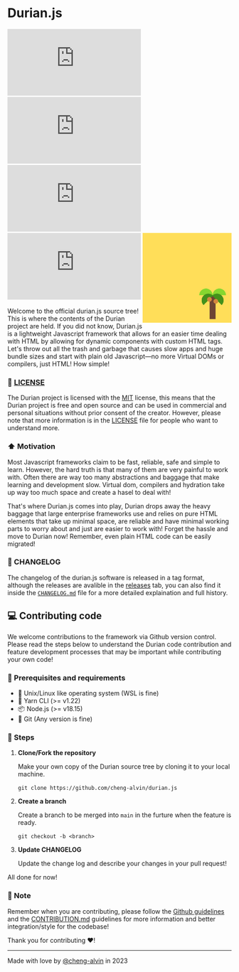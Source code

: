 # Durian.js 
![](https://img.shields.io/github/languages/code-size/cheng-alvin/durian.js) ![](https://img.shields.io/github/license/cheng-alvin/durian.js) ![](https://img.shields.io/github/issues/cheng-alvin/durian.js) ![](https://img.shields.io/github/issues-pr/cheng-alvin/durian.js)
<img src="https://github.com/cheng-alvin/durian.js/blob/e2cb327e0e5d7067afc4230326dfcfc163296767/%E5%B1%8F%E5%B9%95%E6%88%AA%E5%9B%BE%202023-09-01%20150235.png" alt="dotenv" align="right" width="200" />


Welcome to the official durian.js source tree! This is where the contents of the Durian project are held. If you did not know, Durian.js is a lightweight Javascript framework that allows for an easier time dealing with HTML by allowing for dynamic components with custom HTML tags. Let's throw out all the trash and garbage that causes slow apps and huge bundle sizes and start with plain old Javascript—no more Virtual DOMs or compilers, just HTML! How simple!

### 📜 [LICENSE](https://github.com/cheng-alvin/durian.js/blob/main/LICENSE)

The Durian project is licensed with the [MIT](https://en.wikipedia.org/wiki/MIT_License) license, this means that the Durian project is free and open source and can be used in commercial and personal situations without prior consent of the creator. However, please note that more information is in the [LICENSE](https://github.com/cheng-alvin/durian.js/blob/main/LICENSE) file for people who want to understand more.

### ⬆️ Motivation

Most Javascript frameworks claim to be fast, reliable, safe and simple to learn. However, the hard truth is that many of them are very painful to work with. Often there are way too many abstractions and baggage that make learning and development slow. Virtual dom, compilers and hydration take up way too much space and create a hasel to deal with!

That's where Durian.js comes into play, Durian drops away the heavy baggage that large enterprise frameworks use and relies on pure HTML elements that take up minimal space, are reliable and have minimal working parts to worry about and just are easier to work with! Forget the hassle and move to Durian now! Remember, even plain HTML code can be easily migrated!

### 🔁 CHANGELOG 

The changelog of the durian.js software is released in a tag format, although the releases are avalible in the [releases](https://github.com/cheng-alvin/durian.js/releases) tab, you can also find it inside the [`CHANGELOG.md`](https://github.com/cheng-alvin/durian.js/blob/main/CHANGELOG.md) file for a more detailed explaination and full history.

## 💻 Contributing code
We welcome contributions to the framework via Github version control. Please read the steps below to understand the Durian code contribution and feature development processes that may be important while contributing your own code!

### 🧰 Prerequisites and requirements
- 🐧 Unix/Linux like operating system (WSL is fine)
- 🧶 Yarn CLI (>= v1.22)
- 📦 Node.js (>= v18.15)
- 🔁 Git (Any version is fine)

### 📝 Steps
1. **Clone/Fork the repository**
   
     Make your own copy of the Durian source tree by cloning it to your local machine.
     ```
     git clone https://github.com/cheng-alvin/durian.js
     ```
1. **Create a branch**
   
     Create a branch to be merged into `main` in the furture when the feature is ready.
     ```
     git checkout -b <branch>
     ```   

1. **Update CHANGELOG**
   
     Update the change log and describe your changes in your pull request!
   
All done for now!

### 🚨 Note
Remember when you are contributing, please follow the [Github guidelines](https://docs.github.com/en/site-policy/github-terms/github-community-guidelines) and the [CONTRIBUTION.md](https://github.com/cheng-alvin/durian.js/blob/6619a4e604c754f221c3abf580578c5ad2f23147/CONTRIBUTING.md) guidelines for more information and better integration/style for the codebase!

Thank you for contributing ❤️!

---
Made with love by [@cheng-alvin](https://github.com/cheng-alvin) in 2023

